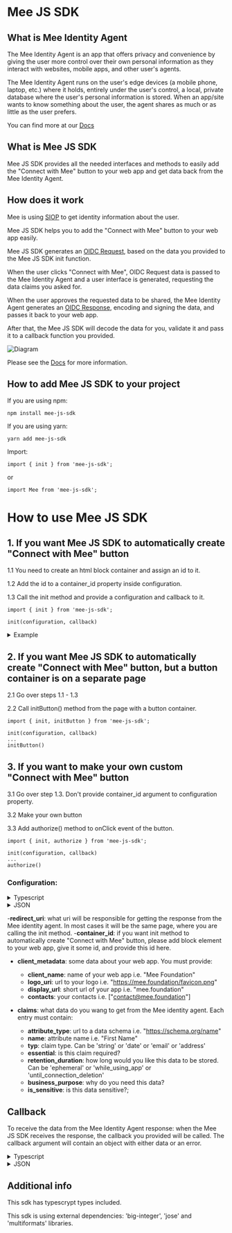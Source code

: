 # Mee JS SDK

## What is Mee Identity Agent

The Mee Identity Agent is an app that offers privacy and convenience by giving the user more control over their own personal information as they interact with websites, mobile apps, and other user's agents.

The Mee Identity Agent runs on the user's edge devices (a mobile phone, laptop, etc.) where it holds, entirely under the user's control, a local, private database where the user's personal information is stored. When an app/site wants to know something about the user, the agent shares as much or as little as the user prefers.

You can find more at our [Docs](https://docs.mee.foundation/Identity_agent.html)

## What is Mee JS SDK

Mee JS SDK provides all the needed interfaces and methods to easily add the "Connect with Mee" button to your web app and get data back from the Mee Identity Agent.

## How does it work

Mee is using [SIOP](https://openid.net/specs/openid-connect-self-issued-v2-1_0.html) to get identity information about the user.

Mee JS SDK helps you to add the "Connect with Mee" button to your web app easily.

Mee JS SDK generates an [OIDC Request](https://openid.net/specs/openid-connect-core-1_0.html#SelfIssuedRequest), based on the data you provided to the Mee JS SDK init function.

When the user clicks "Connect with Mee", OIDC Request data is passed to the Mee Identity Agent and a user interface is generated, requesting the data claims you asked for.

When the user approves the  requested data to be shared, the Mee Identity Agent generates an [OIDC Response](https://openid.net/specs/openid-connect-core-1_0.html#SelfIssuedResponse), encoding and signing the data, and passes it back to your web app.

After that, the Mee JS SDK will decode the data for you, validate it and pass it to a callback function you provided.

![Diagram](https://docs-dev.mee.foundation/images/mee-js-sdk.svg)

Please see the [Docs](https://docs-dev.mee.foundation/Connect_with_Mee.html) for more information.

## How to add Mee JS SDK to your project

If you are using npm:
```
npm install mee-js-sdk
```
If you are using yarn:
```
yarn add mee-js-sdk
```
Import: 
```
import { init } from 'mee-js-sdk';
```
or
```
import Mee from 'mee-js-sdk';
```

# How to use Mee JS SDK

## 1. If you want Mee JS SDK to automatically create "Connect with Mee" button

1.1 You need to create an html block container and assign an id to it.

1.2 Add the id to a container_id property inside configuration.

1.3 Call the init method and provide a configuration and callback to it.
```
import { init } from 'mee-js-sdk';

init(configuration, callback)
```
<details>
  <summary>
    Example
  </summary>

```
    init({
    client_metadata: {
      client_name: 'Mee Foundation',
      logo_uri: 'https://mee.foundation/favicon.png',
      display_url: 'mee.foundation',
      contacts: [],
    },
    redirect_uri: 'https://mee.foundation',
    container_id: 'mee',
    claims: {
      id_token: {
        last_name: {
          attribute_type: 'https://schema.org/name',
          name: 'Last Name',
          typ: 'string',
          essential: true,
          retention_duration: "",
          business_purpose: '',
          is_sensitive: true,
        },
        first_name: {
          attribute_type: 'https://schema.org/name',
          name: 'First Name',
          typ: 'string',
          essential: false,
          retention_duration: MeeConsentDuration.ephemeral,
          business_purpose: '',
          is_sensitive: true,
        },
      },
    },
  }, (data) => {
      console.log(data);
    }
  });
```
</details>

## 2. If you want Mee JS SDK to automatically create "Connect with Mee" button, but a button container is on a separate page

2.1 Go over steps 1.1 - 1.3

2.2 Call initButton() method from the page with a button container.
```
import { init, initButton } from 'mee-js-sdk';

init(configuration, callback)
...
initButton()
```

## 3. If you want to make your own custom "Connect with Mee" button

3.1 Go over step 1.3. Don't provide container_id argument to configuration property.

3.2 Make your own button

3.3 Add authorize() method to onClick event of the button.

```
import { init, authorize } from 'mee-js-sdk';

init(configuration, callback)
...
authorize()
```

### Configuration: 
<details>
  <summary>
    Typescript
  </summary>
  
```
  interface MeeConfiguration {
      claims?: {
        id_token?: {
          [name: string]: {
              attribute_type: string;
              name: string;
              typ: 'string' | 'date' | 'email' | 'address';
              essential: boolean;
              retention_duration: "ephemeral" | "while_using_app" | "until_connection_deletion"
              business_purpose: string;
              is_sensitive: boolean;
          }
        }
      };
      client_metadata: {
          client_name: string;
          logo_uri: string;
          display_url: string;
          contacts: string[];
      }
      container_id?: string; 
      redirect_uri: string;
  }
```
</details>

<details>
  <summary>
    JSON
  </summary>
  
```
  {
      "claims": {
        "id_token": {
          "first_name": {
              "attribute_type": "https://schema.org/name",
              "name": "Last Name",
              "typ": "string",
              "essential": true,
              "retention_duration": "while_using_app",
              "business_purpose": "Greet the user using his name",
              "is_sensitive": true,
          },
          "birthdate": {
              "attribute_type": "https://schema.org/birthDate",
              "name": "Date of Birth",
              "typ": "date",
              "essential": true,
              "retention_duration": "ephemeral",
              "business_purpose": "Check if user can use our services",
              "is_sensitive": true,
          },
          "email": {
              "attribute_type": "https://schema.org/email",
              "name": "Email",
              "typ": "email",
              "essential": false,
              "retention_duration": "until_connection_deletion",
              "business_purpose": "Send updates to the user if he wants",
              "is_sensitive": false,
          }
        }
      },
      "client_metadata": {
          "client_name": "Mee Foundation",
          "logo_uri": "https://mee.foundation/favicon.png,
          "display_url": "mee.foundation,
          "contacts": ["contact@mee.foundation"],
      }
      "container_id": "meeButtonContainerId",
      "redirect_uri": "https://mee.foundation/"
  }
```
</details>

-**redirect_uri**: what uri will be responsible for getting the response from the Mee identity agent.
In most cases it will be the same page, where you are calling the init method.
-**container_id**: if you want init method to automatically create "Connect with Mee" button, please add block element to your web app, give it some id, and provide this id here.
- **client_metadata**: some data about your web app.
You must provide:
  - **client_name**: name of your web app i.e. "Mee Foundation"
  - **logo_uri**: url to your logo i.e. "https://mee.foundation/favicon.png"
  - **display_url**: short url of your app i.e. "mee.foundation"
  - **contacts**: your contacts i.e. ["contact@mee.foundation"]

- **claims**: what data do you wang to get from the Mee identity agent.
Each entry must contain:
  - **attribute_type**: url to a data schema i.e. "https://schema.org/name"
  - **name**: attribute name i.e. "First Name"
  - **typ**: claim type. Can be 'string' or 'date' or 'email' or 'address'
  - **essential**: is this claim required?
  - **retention_duration**: how long would you like this data to be stored. Can be 'ephemeral' or 'while_using_app' or 'until_connection_deletion'
  - **business_purpose**: why do you need this data?
  - **is_sensitive**: is this data sensitive?;

## Callback 
  To receive the data from the Mee Identity Agent response: when the Mee JS SDK receives the response, the callback you provided will be called. The callback argument will contain an object with either data or an error.
<details>
  <summary>
    Typescript
  </summary>

```
  {
    data?: {
      [name: string]: string
    };
    error?: {
      error: string;
      error_description: string;
    }
  }
```
Data will contain claims you required and "did" claim - unique user identifier. 
</details>
  
<details>
  <summary>
    JSON
  </summary>

response can contain either data
```
  {
    "data": {
      "did": "did:key:z6MkhaXgBZDvotDkL5257faiztiGiC2QtKLGpbnnEGta2doK",
      "first_name": "John",
      "email": "john@gmail.com",
      "birthdate": "01/01/1991"
    },
  }
```
or an error 
```
  {
    "error": {
      error: "user_cancelled"
      error_description: "User cancelled";
    }
  }
```

</details>

## Additional info
This sdk has typescrypt types included.

This sdk is using external dependencies: 'big-integer', 'jose' and 'multiformats' libraries.

